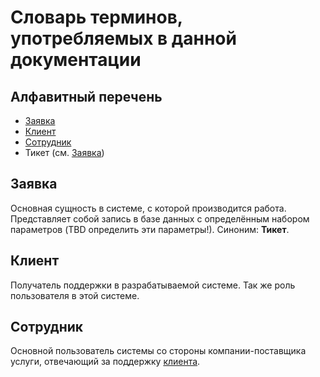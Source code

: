 # Словарь терминов, употребляемых в данной документации

## Алфавитный перечень

- [Заявка](#Заявка)
- [Клиент](#Клиент)
- [Сотрудник](#Сотрудник)
- Тикет (см. [Заявка](#Заявка))

## Заявка

Основная сущность в системе, с которой производится работа. Представляет собой запись в базе данных с определённым набором параметров (TBD определить эти параметры!). Синоним: **Тикет**.

## Клиент

Получатель поддержки в разрабатываемой системе. Так же роль пользователя в этой системе.

## Сотрудник

Основной пользователь системы со стороны компании-поставщика услуги, отвечающий за поддержку [клиента](#Клиент).

